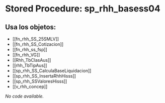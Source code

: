 # Stored Procedure: sp_rhh_basess04

## Usa los objetos:
- [[fn_rhh_SS_25SMLV]]
- [[fn_rhh_SS_Cotizacion]]
- [[fn_rhh_ss_fsp]]
- [[fn_rhh_VG]]
- [[Rhh_TbClasAus]]
- [[rhh_TbTipAus]]
- [[sp_rhh_SS_CalculaBaseLiquidacion]]
- [[sp_rhh_SS_InsertaRhhHisss]]
- [[sp_rhh_SSValoresHisss]]
- [[v_rhh_concep]]

*No code available.*

